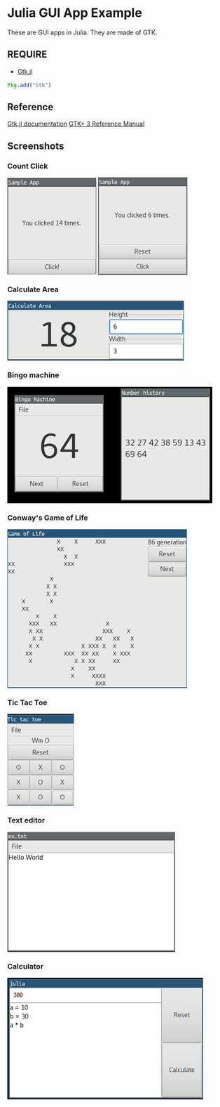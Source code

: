 # Julia GUI App Example

These are GUI apps in Julia. They are made of GTK.

## REQUIRE
- [Gtk.jl](https://github.com/JuliaGraphics/Gtk.jl)

```julia
Pkg.add("Gtk")
```

## Reference
[Gtk.jl documentation](http://juliagraphics.github.io/Gtk.jl/latest/)
[GTK+ 3 Reference Manual](https://developer.gnome.org/gtk3/stable/)

## Screenshots
### Count Click
<img src="screenshots/click.png" align="middle" />

<img src="screenshots/clickreset.png" align="middle" />

### Calculate Area
<img src="screenshots/calarea.png" align="middle" />

### Bingo machine
<img src="screenshots/bingomachine.png" align="middle" />

### Conway's Game of Life
<img src="screenshots/gol.png" align="middle" />

### Tic Tac Toe
<img src="screenshots/tictactoe.png" align="middle" />

### Text editor

<img src="screenshots/texteditor.png" align="middle" />

### Calculator
<img src="screenshots/calculator.png" align="middle" />
